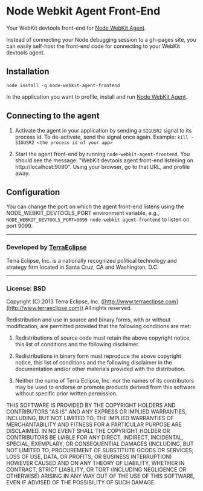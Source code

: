 # Node Webkit Agent Front-End

Your WebKit devtools front-end for [Node WebKit Agent](//github.com/c4milo/node-webkit-agent).

Instead of connecting your Node debugging session to a gh-pages site, you can
easily self-host the front-end code for connecting to your WebKit devtools agent.

## Installation

`node install -g node-webkit-agent-frontend`

In the application you want to profile, install and run [Node WebKit Agent](//github.com/c4milo/node-webkit-agent).

## Connecting to the agent

1. Activate the agent in your application by sending a `SIGUSR2` signal to its process id. To de-activate, send the signal once again. Example: `kill -SIGUSR2 <the process id of your app>`

2. Start the agent front-end by running `node-webkit-agent-frontend`. You should see the message: "WebKit devtools agent front-end listening on http://localhost:9090". Using your browser, go to that URL, and profile away.

## Configuration

You can change the port on which the agent front-end listens using the NODE_WEBKIT_DEVTOOLS_PORT environment variable, e.g., `NODE_WEBKIT_DEVTOOLS_PORT=9099 node-webkit-agent-frontend` to listen on port 9099.

- - -

### Developed by [TerraEclipse](https://github.com/TerraEclipse)

Terra Eclipse, Inc. is a nationally recognized political technology and
strategy firm located in Santa Cruz, CA and Washington, D.C.

- - -

### License: BSD
Copyright (C) 2013 Terra Eclipse, Inc. ([http://www.terraeclipse.com](http://www.terraeclipse.com))
All rights reserved.

Redistribution and use in source and binary forms, with or without modification,
are permitted provided that the following conditions are met:

1. Redistributions of source code must retain the above copyright notice, this list of conditions and the following disclaimer.

2. Redistributions in binary form must reproduce the above copyright notice, this list of conditions and the following disclaimer in the documentation and/or other materials provided with the distribution.

3. Neither the name of Terra Eclipse, Inc. nor the names of its contributors may be used to endorse or promote products derived from this software without specific prior written permission.

THIS SOFTWARE IS PROVIDED BY THE COPYRIGHT HOLDERS AND CONTRIBUTORS "AS IS" AND
ANY EXPRESS OR IMPLIED WARRANTIES, INCLUDING, BUT NOT LIMITED TO, THE IMPLIED
WARRANTIES OF MERCHANTABILITY AND FITNESS FOR A PARTICULAR PURPOSE ARE
DISCLAIMED. IN NO EVENT SHALL THE COPYRIGHT HOLDER OR CONTRIBUTORS BE LIABLE FOR
ANY DIRECT, INDIRECT, INCIDENTAL, SPECIAL, EXEMPLARY, OR CONSEQUENTIAL DAMAGES
(INCLUDING, BUT NOT LIMITED TO, PROCUREMENT OF SUBSTITUTE GOODS OR SERVICES;
LOSS OF USE, DATA, OR PROFITS; OR BUSINESS INTERRUPTION) HOWEVER CAUSED AND ON
ANY THEORY OF LIABILITY, WHETHER IN CONTRACT, STRICT LIABILITY, OR TORT
(INCLUDING NEGLIGENCE OR OTHERWISE) ARISING IN ANY WAY OUT OF THE USE OF THIS
SOFTWARE, EVEN IF ADVISED OF THE POSSIBILITY OF SUCH DAMAGE.
